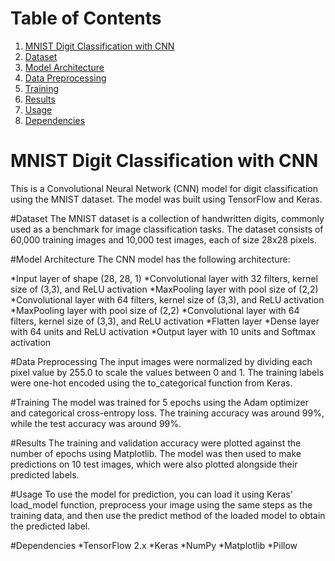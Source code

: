 # Table of Contents

1. [MNIST Digit Classification with CNN](#mnist-digit-classification-with-cnn)
2. [Dataset](#dataset)
3. [Model Architecture](#model-architecture)
4. [Data Preprocessing](#data-preprocessing)
5. [Training](#training)
6. [Results](#results)
7. [Usage](#usage)
8. [Dependencies](#dependencies)

# MNIST Digit Classification with CNN
This is a Convolutional Neural Network (CNN) model for digit classification using the MNIST dataset. The model was built using TensorFlow and Keras.

#Dataset
The MNIST dataset is a collection of handwritten digits, commonly used as a benchmark for image classification tasks. The dataset consists of 60,000 training images and 10,000 test images, each of size 28x28 pixels.

#Model Architecture
The CNN model has the following architecture:

*Input layer of shape (28, 28, 1)
*Convolutional layer with 32 filters, kernel size of (3,3), and ReLU activation
*MaxPooling layer with pool size of (2,2)
*Convolutional layer with 64 filters, kernel size of (3,3), and ReLU activation
*MaxPooling layer with pool size of (2,2)
*Convolutional layer with 64 filters, kernel size of (3,3), and ReLU activation
*Flatten layer
*Dense layer with 64 units and ReLU activation
*Output layer with 10 units and Softmax activation

#Data Preprocessing
The input images were normalized by dividing each pixel value by 255.0 to scale the values between 0 and 1. The training labels were one-hot encoded using the to_categorical function from Keras.

#Training
The model was trained for 5 epochs using the Adam optimizer and categorical cross-entropy loss. The training accuracy was around 99%, while the test accuracy was around 99%.

#Results
The training and validation accuracy were plotted against the number of epochs using Matplotlib. The model was then used to make predictions on 10 test images, which were also plotted alongside their predicted labels.

#Usage
To use the model for prediction, you can load it using Keras' load_model function, preprocess your image using the same steps as the training data, and then use the predict method of the loaded model to obtain the predicted label.

#Dependencies
*TensorFlow 2.x
*Keras
*NumPy
*Matplotlib
*Pillow
